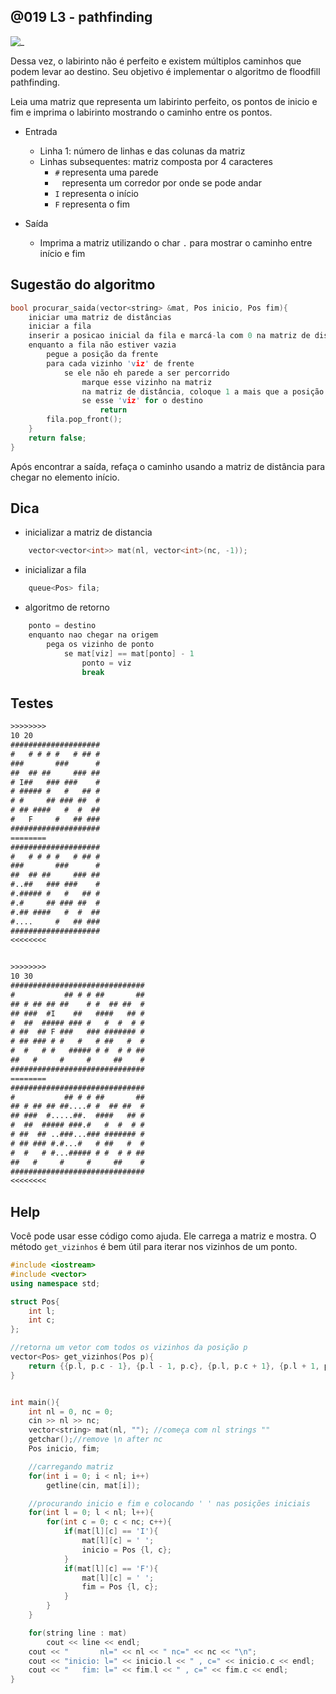 ## @019 L3 - pathfinding

![_](https://raw.githubusercontent.com/qxcodeed/arcade/master/base/019/cover.jpg)

Dessa vez, o labirinto não é perfeito e existem múltiplos caminhos que podem levar ao destino. Seu objetivo é implementar o algoritmo de floodfill pathfinding.

Leia uma matriz que representa um labirinto perfeito, os pontos de inicio e fim e imprima o labirinto mostrando o caminho entre os pontos.

- Entrada
  - Linha 1: número de linhas e das colunas da matriz
  - Linhas subsequentes: matriz composta por 4 caracteres
    - `#` representa uma parede
    - ` ` representa um corredor por onde se pode andar
    - `I` representa o início
    - `F` representa o fim

- Saída
  - Imprima a matriz utilizando o char `.` para mostrar o caminho entre início e fim

## Sugestão do algoritmo

```c
bool procurar_saida(vector<string> &mat, Pos inicio, Pos fim){
    iniciar uma matriz de distâncias
    iniciar a fila
    inserir a posicao inicial da fila e marcá-la com 0 na matriz de distâncias
    enquanto a fila não estiver vazia
        pegue a posição da frente
        para cada vizinho 'viz' de frente
            se ele não eh parede a ser percorrido
                marque esse vizinho na matriz
                na matriz de distância, coloque 1 a mais que a posição de 'frente'
                se esse 'viz' for o destino
                    return
        fila.pop_front();
    }
    return false;
}

```

Após encontrar a saída, refaça o caminho usando a matriz de distância para chegar no elemento início.

## Dica

- inicializar a matriz de distancia

```cpp
    vector<vector<int>> mat(nl, vector<int>(nc, -1));
```

- inicializar a fila

```cpp
    queue<Pos> fila;
```

- algoritmo de retorno

```cpp
    ponto = destino
    enquanto nao chegar na origem
        pega os vizinho de ponto
            se mat[viz] == mat[ponto] - 1
                ponto = viz
                break
```

## Testes

```txt
>>>>>>>>
10 20
####################
#   # # # #   # ## #
###       ###      #
##  ## ##     ### ##
# I##   ### ###    #
# ##### #   #   ## #
# #     ## ### ##  #
# ## ####   #  #  ##
#   F     #   ## ###
####################
========
####################
#   # # # #   # ## #
###       ###      #
##  ## ##     ### ##
#..##   ### ###    #
#.##### #   #   ## #
#.#     ## ### ##  #
#.## ####   #  #  ##
#....     #   ## ###
####################
<<<<<<<<


>>>>>>>>
10 30
##############################
#           ## # # ##       ##
## # ## ## ##    # #  ## ##  #
## ###  #I    ##   ####   ## #
#  ##  ##### ### #   #  #  # #
# ##  ## F ###   ### ####### #
# ## ### # #   #   # ##   #  #
#  #   # #   ##### # #  # # ##
##   #     #     #     ##    #
##############################
========
##############################
#           ## # # ##       ##
## # ## ## ##....# #  ## ##  #
## ###  #.....##.  ####   ## #
#  ##  ##### ###.#   #  #  # #
# ##  ## ..###...### ####### #
# ## ### #.#...#   # ##   #  #
#  #   # #...##### # #  # # ##
##   #     #     #     ##    #
##############################
<<<<<<<<
```

## Help

Você pode usar esse código como ajuda. Ele carrega a matriz e mostra. O método `get_vizinhos` é bem útil para iterar nos vizinhos de um ponto.

```c++
#include <iostream>
#include <vector>
using namespace std;

struct Pos{
    int l;
    int c;
};

//retorna um vetor com todos os vizinhos da posição p
vector<Pos> get_vizinhos(Pos p){
    return {{p.l, p.c - 1}, {p.l - 1, p.c}, {p.l, p.c + 1}, {p.l + 1, p.c}};
}


int main(){
    int nl = 0, nc = 0;
    cin >> nl >> nc;
    vector<string> mat(nl, ""); //começa com nl strings ""
    getchar();//remove \n after nc
    Pos inicio, fim;

    //carregando matriz
    for(int i = 0; i < nl; i++)
        getline(cin, mat[i]);

    //procurando inicio e fim e colocando ' ' nas posições iniciais
    for(int l = 0; l < nl; l++){
        for(int c = 0; c < nc; c++){
            if(mat[l][c] == 'I'){
                mat[l][c] = ' ';
                inicio = Pos {l, c};
            }
            if(mat[l][c] == 'F'){
                mat[l][c] = ' ';
                fim = Pos {l, c};
            }
        }
    }

    for(string line : mat)
        cout << line << endl;
    cout << "       nl=" << nl << " nc=" << nc << "\n";
    cout << "inicio: l=" << inicio.l << " , c=" << inicio.c << endl;
    cout << "   fim: l=" << fim.l << " , c=" << fim.c << endl;
}
```
